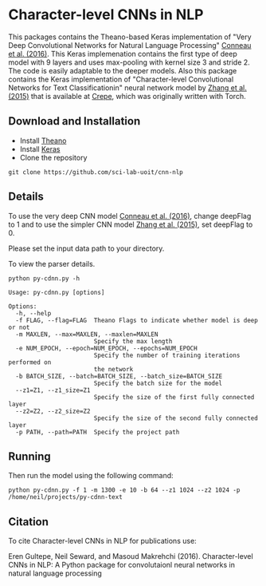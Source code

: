 Character-level CNNs in NLP
========

This packages contains the Theano-based Keras implementation of "Very Deep Convolutional Networks for Natural Language Processing" [Conneau et al. (2016)](https://arxiv.org/abs/1606.01781). This Keras implemenation contains the first type of deep model with 9 layers and uses max-pooling with kernel size 3 and stride 2. The code is easily adaptable to the deeper models.
Also this package contains the Keras implementation of "Character-level Convolutional Networks for Text
Classificationin" neural network model by [Zhang et al. (2015)](https://arxiv.org/abs/1509.01626) that is available at [Crepe](https://github.com/zhangxiangxiao/Crepe), which was originally written with Torch.

Download and Installation
-------

- Install [Theano](http://deeplearning.net/software/theano/install.html)
- Install [Keras](https://github.com/fchollet/keras#installation)
- Clone the repository
```
git clone https://github.com/sci-lab-uoit/cnn-nlp
```

Details
-------

To use the very deep CNN model [Conneau et al. (2016)](https://arxiv.org/abs/1606.01781), change deepFlag to 1 and to use the simpler CNN model [Zhang et al. (2015)](https://arxiv.org/abs/1509.01626),  set deepFlag to 0.

Please set the input data path to your directory.

To view the parser details.

```
python py-cdnn.py -h

Usage: py-cdnn.py [options]

Options:
  -h, --help            
  -f FLAG, --flag=FLAG  Theano Flags to indicate whether model is deep or not
  -m MAXLEN, --max=MAXLEN, --maxlen=MAXLEN
                        Specify the max length
  -e NUM_EPOCH, --epoch=NUM_EPOCH, --epochs=NUM_EPOCH
                        Specify the number of training iterations performed on
                        the network
  -b BATCH_SIZE, --batch=BATCH_SIZE, --batch_size=BATCH_SIZE
                        Specify the batch size for the model
  --z1=Z1, --z1_size=Z1
                        Specify the size of the first fully connected layer
  --z2=Z2, --z2_size=Z2
                        Specify the size of the second fully connected layer
  -p PATH, --path=PATH  Specify the project path

```

Running
-------

Then run the model using the following command:

```
python py-cdnn.py -f 1 -m 1300 -e 10 -b 64 --z1 1024 --z2 1024 -p /home/neil/projects/py-cdnn-text
```

Citation
--------

To cite Character-level CNNs in NLP for publications use:

Eren Gultepe, Neil Seward, and Masoud Makrehchi (2016). Character-level CNNs in NLP: A Python package for convolutaionl neural networks in natural language processing
